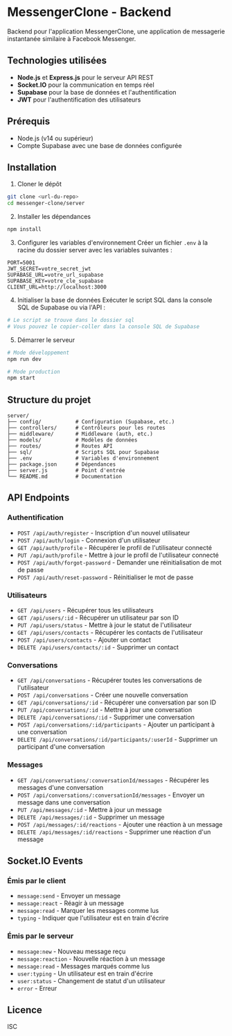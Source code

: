 # MessengerClone - Backend

Backend pour l'application MessengerClone, une application de messagerie instantanée similaire à Facebook Messenger.

## Technologies utilisées

- **Node.js** et **Express.js** pour le serveur API REST
- **Socket.IO** pour la communication en temps réel
- **Supabase** pour la base de données et l'authentification
- **JWT** pour l'authentification des utilisateurs

## Prérequis

- Node.js (v14 ou supérieur)
- Compte Supabase avec une base de données configurée

## Installation

1. Cloner le dépôt
```bash
git clone <url-du-repo>
cd messenger-clone/server
```

2. Installer les dépendances
```bash
npm install
```

3. Configurer les variables d'environnement
Créer un fichier `.env` à la racine du dossier server avec les variables suivantes :
```
PORT=5001
JWT_SECRET=votre_secret_jwt
SUPABASE_URL=votre_url_supabase
SUPABASE_KEY=votre_cle_supabase
CLIENT_URL=http://localhost:3000
```

4. Initialiser la base de données
Exécuter le script SQL dans la console SQL de Supabase ou via l'API :
```bash
# Le script se trouve dans le dossier sql
# Vous pouvez le copier-coller dans la console SQL de Supabase
```

5. Démarrer le serveur
```bash
# Mode développement
npm run dev

# Mode production
npm start
```

## Structure du projet

```
server/
├── config/           # Configuration (Supabase, etc.)
├── controllers/      # Contrôleurs pour les routes
├── middleware/       # Middleware (auth, etc.)
├── models/           # Modèles de données
├── routes/           # Routes API
├── sql/              # Scripts SQL pour Supabase
├── .env              # Variables d'environnement
├── package.json      # Dépendances
├── server.js         # Point d'entrée
└── README.md         # Documentation
```

## API Endpoints

### Authentification

- `POST /api/auth/register` - Inscription d'un nouvel utilisateur
- `POST /api/auth/login` - Connexion d'un utilisateur
- `GET /api/auth/profile` - Récupérer le profil de l'utilisateur connecté
- `PUT /api/auth/profile` - Mettre à jour le profil de l'utilisateur connecté
- `POST /api/auth/forgot-password` - Demander une réinitialisation de mot de passe
- `POST /api/auth/reset-password` - Réinitialiser le mot de passe

### Utilisateurs

- `GET /api/users` - Récupérer tous les utilisateurs
- `GET /api/users/:id` - Récupérer un utilisateur par son ID
- `PUT /api/users/status` - Mettre à jour le statut de l'utilisateur
- `GET /api/users/contacts` - Récupérer les contacts de l'utilisateur
- `POST /api/users/contacts` - Ajouter un contact
- `DELETE /api/users/contacts/:id` - Supprimer un contact

### Conversations

- `GET /api/conversations` - Récupérer toutes les conversations de l'utilisateur
- `POST /api/conversations` - Créer une nouvelle conversation
- `GET /api/conversations/:id` - Récupérer une conversation par son ID
- `PUT /api/conversations/:id` - Mettre à jour une conversation
- `DELETE /api/conversations/:id` - Supprimer une conversation
- `POST /api/conversations/:id/participants` - Ajouter un participant à une conversation
- `DELETE /api/conversations/:id/participants/:userId` - Supprimer un participant d'une conversation

### Messages

- `GET /api/conversations/:conversationId/messages` - Récupérer les messages d'une conversation
- `POST /api/conversations/:conversationId/messages` - Envoyer un message dans une conversation
- `PUT /api/messages/:id` - Mettre à jour un message
- `DELETE /api/messages/:id` - Supprimer un message
- `POST /api/messages/:id/reactions` - Ajouter une réaction à un message
- `DELETE /api/messages/:id/reactions` - Supprimer une réaction d'un message

## Socket.IO Events

### Émis par le client

- `message:send` - Envoyer un message
- `message:react` - Réagir à un message
- `message:read` - Marquer les messages comme lus
- `typing` - Indiquer que l'utilisateur est en train d'écrire

### Émis par le serveur

- `message:new` - Nouveau message reçu
- `message:reaction` - Nouvelle réaction à un message
- `message:read` - Messages marqués comme lus
- `user:typing` - Un utilisateur est en train d'écrire
- `user:status` - Changement de statut d'un utilisateur
- `error` - Erreur

## Licence

ISC 